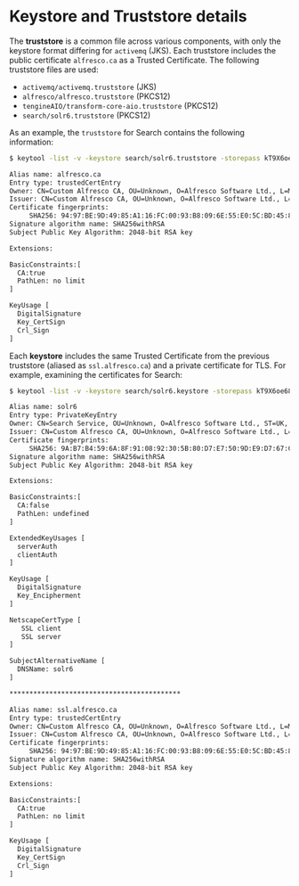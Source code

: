 # Keystore and Truststore details

The **truststore** is a common file across various components, with only the keystore format differing for `activemq` (JKS). Each truststore includes the public certificate `alfresco.ca` as a Trusted Certificate. The following truststore files are used:

* `activemq/activemq.truststore` (JKS)
* `alfresco/alfresco.truststore` (PKCS12)
* `tengineAIO/transform-core-aio.truststore` (PKCS12)
* `search/solr6.truststore` (PKCS12)

As an example, the `truststore` for Search contains the following information:

```bash
$ keytool -list -v -keystore search/solr6.truststore -storepass kT9X6oe68t -storetype PKCS12

Alias name: alfresco.ca
Entry type: trustedCertEntry
Owner: CN=Custom Alfresco CA, OU=Unknown, O=Alfresco Software Ltd., L=Maidenhead, ST=UK, C=GB
Issuer: CN=Custom Alfresco CA, OU=Unknown, O=Alfresco Software Ltd., L=Maidenhead, ST=UK, C=GB
Certificate fingerprints:
	 SHA256: 94:97:BE:9D:49:85:A1:16:FC:00:93:B8:09:6E:55:E0:5C:BD:45:85:05:F2:95:36:D8:EB:24:C4:23:A2:66:91
Signature algorithm name: SHA256withRSA
Subject Public Key Algorithm: 2048-bit RSA key

Extensions:

BasicConstraints:[
  CA:true
  PathLen: no limit
]

KeyUsage [
  DigitalSignature
  Key_CertSign
  Crl_Sign
]
```

Each **keystore** includes the same Trusted Certificate from the previous truststore (aliased as `ssl.alfresco.ca`) and a private certificate for TLS. For example, examining the certificates for Search:

```bash
$ keytool -list -v -keystore search/solr6.keystore -storepass kT9X6oe68t -storetype PKCS12

Alias name: solr6
Entry type: PrivateKeyEntry
Owner: CN=Search Service, OU=Unknown, O=Alfresco Software Ltd., ST=UK, C=GB
Issuer: CN=Custom Alfresco CA, OU=Unknown, O=Alfresco Software Ltd., L=Maidenhead, ST=UK, C=GB
Certificate fingerprints:
	 SHA256: 9A:B7:B4:59:6A:8F:91:08:92:30:5B:80:D7:E7:50:9D:E9:D7:67:CE:D0:2F:4D:E4:01:A5:2E:29:B4:65:DF:E1
Signature algorithm name: SHA256withRSA
Subject Public Key Algorithm: 2048-bit RSA key

Extensions:

BasicConstraints:[
  CA:false
  PathLen: undefined
]

ExtendedKeyUsages [
  serverAuth
  clientAuth
]

KeyUsage [
  DigitalSignature
  Key_Encipherment
]

NetscapeCertType [
   SSL client
   SSL server
]

SubjectAlternativeName [
  DNSName: solr6
]

*******************************************

Alias name: ssl.alfresco.ca
Entry type: trustedCertEntry
Owner: CN=Custom Alfresco CA, OU=Unknown, O=Alfresco Software Ltd., L=Maidenhead, ST=UK, C=GB
Issuer: CN=Custom Alfresco CA, OU=Unknown, O=Alfresco Software Ltd., L=Maidenhead, ST=UK, C=GB
Certificate fingerprints:
	 SHA256: 94:97:BE:9D:49:85:A1:16:FC:00:93:B8:09:6E:55:E0:5C:BD:45:85:05:F2:95:36:D8:EB:24:C4:23:A2:66:91
Signature algorithm name: SHA256withRSA
Subject Public Key Algorithm: 2048-bit RSA key

Extensions:

BasicConstraints:[
  CA:true
  PathLen: no limit
]

KeyUsage [
  DigitalSignature
  Key_CertSign
  Crl_Sign
]
```

